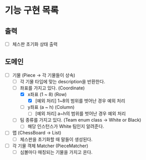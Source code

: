 # 기능 구현 목록

## 출력
- [ ] 체스판 초기화 상태 출력


## 도메인
- [ ] 기물 (Piece -> 각 기물들이 상속)
  - [ ] 각 기물 타입에 맞는 description을 반환한다.
  - [ ] 좌표를 가지고 있다. (Coordinate)
    - [x] x좌표 (1 ~ 8) (Row)
      - [x] [예외 처리] 1~8의 범위를 벗어난 경우 예외 처리
    - [ ] y좌표 (a ~ h) (Column)
      - [ ] [예외 처리] a~h의 범위를 벗어난 경우 예외 처리
  - [ ] 팀 종류를 가지고 있다. (Team enum class -> White or Black)
    - [ ] 해당 인스턴스가 White 팀인지 알려준다.
- [ ] 맵 (ChessBoard -> List<Piece>)
  - [ ] 체스판을 초기화할 때 말들이 생성된다.
- [ ] 각 기물 객체 Matcher (PieceMatcher)
  - [ ] 심볼마다 매칭되는 기물을 가지고 온다.
